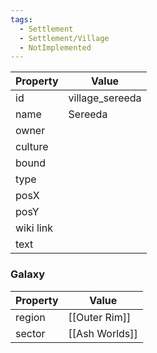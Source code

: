 ```yaml
---
tags:
  - Settlement
  - Settlement/Village
  - NotImplemented
---
```


| Property  | Value           |
| --------- | --------------- |
| id        | village_sereeda |
| name      | Sereeda         |
| owner     |                 |
| culture   |                 |
| bound     |                 |
| type      |                 |
| posX      |                 |
| posY      |                 |
| wiki link |                 |
| text      |                 |

### Galaxy
| Property | Value          |
| -------- | -------------- |
| region   | [[Outer Rim]]  |
| sector   | [[Ash Worlds]] |
